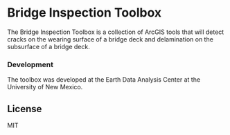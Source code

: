 # Bridge Inspection Toolbox



The Bridge Inspection Toolbox is a collection of ArcGIS tools that will detect cracks on the wearing surface of a bridge deck and delamination on the subsurface of a bridge deck.


### Development
The toolbox was developed at the Earth Data Analysis Center at the University of New Mexico.



License
----

MIT
